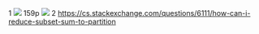 1
![](https://i.imgur.com/sz3TRsV.png)
159p
![](https://i.imgur.com/q1Jaxz7.png)
2
https://cs.stackexchange.com/questions/6111/how-can-i-reduce-subset-sum-to-partition
